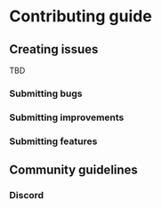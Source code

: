 # Contributing guide
## Creating issues
TBD
### Submitting bugs
### Submitting improvements
### Submitting features
## Community guidelines
### Discord
